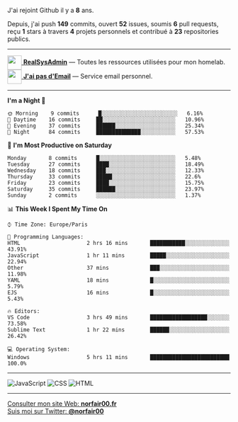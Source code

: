 J'ai rejoint Github il y a **8** ans.

Depuis, j'ai push **149** commits, ouvert **52** issues, soumis **6** pull requests, reçu **1** stars à travers **4** projets personnels et contribué à **23** repositories publics.

---

[<img src="https://avatars2.githubusercontent.com/u/64165263?s=96&v=4" width="32" height="32" align="center"> **RealSysAdmin**](https://github.com/realsysadmin-icu) — Toutes les ressources utilisées pour mon homelab.  
[<img src="https://avatars1.githubusercontent.com/u/65110091?s=96&v=4" width="32" height="32" align="center"> **J'ai pas d'Email**](https://github.com/jaipasdemail) — Service email personnel.  

---

<!--START_SECTION:waka-->
**I'm a Night 🦉** 

```text
🌞 Morning    9 commits      █░░░░░░░░░░░░░░░░░░░░░░░░   6.16% 
🌆 Daytime    16 commits     ██░░░░░░░░░░░░░░░░░░░░░░░   10.96% 
🌃 Evening    37 commits     ██████░░░░░░░░░░░░░░░░░░░   25.34% 
🌙 Night      84 commits     ██████████████░░░░░░░░░░░   57.53%

```
📅 **I'm Most Productive on Saturday** 

```text
Monday       8 commits      █░░░░░░░░░░░░░░░░░░░░░░░░   5.48% 
Tuesday      27 commits     ████░░░░░░░░░░░░░░░░░░░░░   18.49% 
Wednesday    18 commits     ███░░░░░░░░░░░░░░░░░░░░░░   12.33% 
Thursday     33 commits     █████░░░░░░░░░░░░░░░░░░░░   22.6% 
Friday       23 commits     ████░░░░░░░░░░░░░░░░░░░░░   15.75% 
Saturday     35 commits     ██████░░░░░░░░░░░░░░░░░░░   23.97% 
Sunday       2 commits      ░░░░░░░░░░░░░░░░░░░░░░░░░   1.37%

```


📊 **This Week I Spent My Time On** 

```text
⌚︎ Time Zone: Europe/Paris

💬 Programming Languages: 
HTML                     2 hrs 16 mins       ███████████░░░░░░░░░░░░░░   43.91% 
JavaScript               1 hr 11 mins        █████░░░░░░░░░░░░░░░░░░░░   22.94% 
Other                    37 mins             ███░░░░░░░░░░░░░░░░░░░░░░   11.98% 
YAML                     18 mins             █░░░░░░░░░░░░░░░░░░░░░░░░   5.79% 
EJS                      16 mins             █░░░░░░░░░░░░░░░░░░░░░░░░   5.43%

🔥 Editors: 
VS Code                  3 hrs 49 mins       ██████████████████░░░░░░░   73.58% 
Sublime Text             1 hr 22 mins        ██████░░░░░░░░░░░░░░░░░░░   26.42%

💻 Operating System: 
Windows                  5 hrs 11 mins       █████████████████████████   100.0%

```


<!--END_SECTION:waka-->

---

![JavaScript](https://img.shields.io/static/v1?style=for-the-badge&label=JavaScript&color=555&labelColor=%23f1e05a&message=67.7%25)
![CSS](https://img.shields.io/static/v1?style=for-the-badge&label=CSS&color=555&labelColor=%23563d7c&message=18.8%25)
![HTML](https://img.shields.io/static/v1?style=for-the-badge&label=HTML&color=555&labelColor=%23e34c26&message=13.4%25)

---

[Consulter mon site Web: **norfair00.fr**](https://norfair00.fr/)  
[Suis moi sur Twitter: **@norfair00**](https://twitter.com/norfair00)
